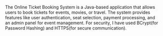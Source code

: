 The Online Ticket Booking System is a Java-based application that allows users to book tickets for events, movies, or travel. The system provides features like user authentication, seat selection, payment processing, and an admin panel for event management. For security, I have used BCrypt(for Password Hashing) and HTTPS(for secure communication).
